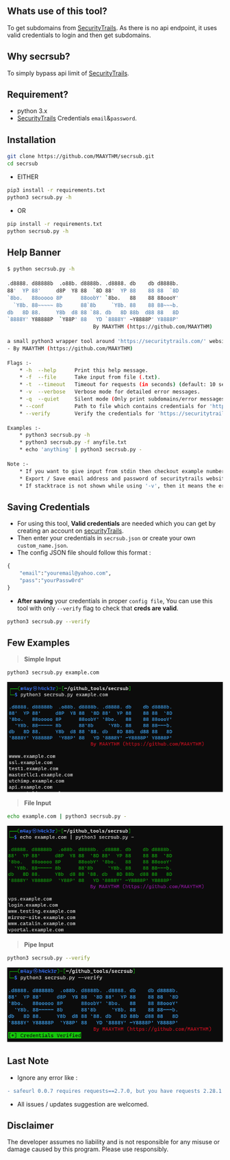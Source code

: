 ## Whats use of this tool?
To get subdomains from [SecurityTrails](https://securitytrails.com/). As there is no api endpoint, it uses valid credentials to login and then get subdomains.

## Why secrsub?
To simply bypass api limit of [SecurityTrails](https://securitytrails.com/).

## Requirement?
* python 3.x
* [SecurityTrails](https://securitytrails.com/) Credentials `email`&`password`.

## Installation
```bash
git clone https://github.com/MAAYTHM/secrsub.git
cd secrsub
```
* EITHER
```bash
pip3 install -r requirements.txt
python3 secrsub.py -h
```
* OR
```bash
pip install -r requirements.txt
python secrsub.py -h
```

## Help Banner
```bash
$ python secrsub.py -h

.d8888. d88888b  .o88b. d8888b. .d8888. db    db d8888b. 
88'  YP 88'     d8P  Y8 88  `8D 88'  YP 88    88 88  `8D 
`8bo.   88ooooo 8P      88oobY' `8bo.   88    88 88oooY' 
  `Y8b. 88~~~~~ 8b      88`8b     `Y8b. 88    88 88~~~b. 
db   8D 88.     Y8b  d8 88 `88. db   8D 88b  d88 88   8D 
`8888Y' Y88888P  `Y88P' 88   YD `8888Y' ~Y8888P' Y8888P'
                            By MAAYTHM (https://github.com/MAAYTHM)

a small python3 wrapper tool around 'https://securitytrails.com/' website to find subdomains
- By MAAYTHM (https://github.com/MAAYTHM)

Flags :-
    * -h  --help      Print this help message.
    * -f  --file      Take input from file (.txt).
    * -t  --timeout   Timeout for requests (in seconds) (default: 10 seconds).
    * -v  --verbose   Verbose mode for detailed error messages.
    * -q  --quiet     Silent mode (Only print subdomains/error messages).
    * --conf          Path to file which contains credentials for 'https://securitytrails.com/' (.json) (default - './secrsub.json').
    * --verify        Verify the credentials for 'https://securitytrails.com/'

Examples :-
    * python3 secrsub.py -h
    * python3 secrsub.py -f anyfile.txt
    * echo 'anything' | python3 secrsub.py -

Note :-
    * If you want to give input from stdin then checkout example number 3 (above).
    * Export / Save email address and password of securitytrails website (https://securitytrails.com/app/auth/login) in 'secrsub.json'.
    * If stacktrace is not shown while using '-v', then it means the error is explained only with the single line printed with '[-] Error'.
```

## Saving Credentials
* For using this tool, **Valid credentials** are needed which you can get by creating an account on [securityTrails](https://securitytrails.com/app/signup).
* Then enter your credentials in `secrsub.json` or create your own `custom_name.json`.
* The config JSON file should follow this format :
```python
{
    "email":"youremail@yahoo.com",
    "pass":"yourPassw0rd"
}
```
* **After saving** your credentials in proper `config file`, You can use this tool with only `--verify` flag to check that **creds are valid**.
```bash
python3 secrsub.py --verify
```

## Few Examples
> **Simple Input**
```bash
python3 secrsub.py example.com
```
![1.png](https://github.com/MAAYTHM/secrsub/raw/main/images/1.png)

> **File Input**
```bash
echo example.com | python3 secrsub.py -
```
![2.png](https://github.com/MAAYTHM/secrsub/raw/main/images/2.png)

> **Pipe Input**
```bash
python3 secrsub.py --verify
```
![3.png](https://github.com/MAAYTHM/secrsub/raw/main/images/3.png)

## Last Note
* Ignore any error like :
```diff
- safeurl 0.0.7 requires requests==2.7.0, but you have requests 2.28.1 which is incompatible.
```
* All issues / updates suggestion are welcomed.

## Disclaimer
The developer assumes no liability and is not responsible for any misuse or damage caused by this program. Please use responsibly.
